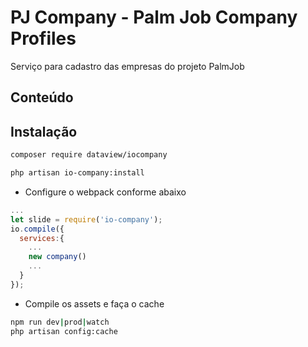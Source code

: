 
# PJ Company - Palm Job Company Profiles
Serviço para cadastro das empresas do projeto PalmJob
## Conteúdo
 
## Instalação

```sh
composer require dataview/iocompany
```
```sh
php artisan io-company:install
```

- Configure o webpack conforme abaixo 
```js
...
let slide = require('io-company');
io.compile({
  services:{
    ...
    new company()
    ...
  }
});

```
- Compile os assets e faça o cache
```sh
npm run dev|prod|watch
php artisan config:cache
```